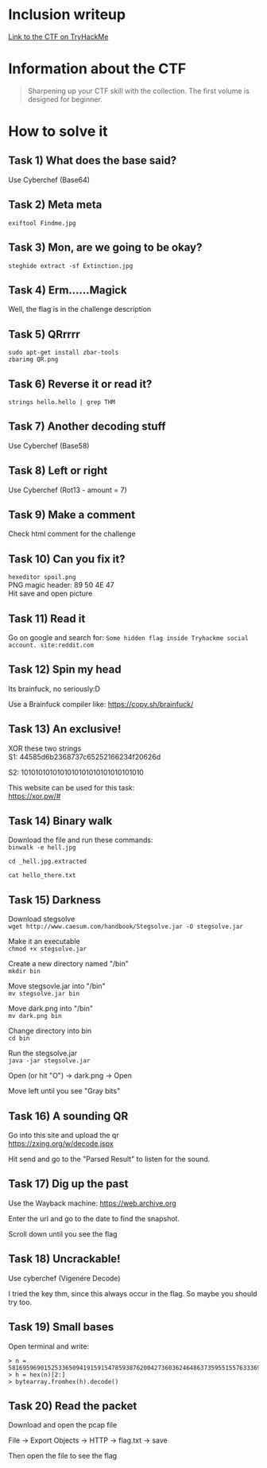 # Inclusion writeup
[Link to the CTF on TryHackMe](https://tryhackme.com/room/ctfcollectionvol1)

# Information about the CTF
> Sharpening up your CTF skill with the collection. The first volume is designed for beginner.

# How to solve it
## Task 1) What does the base said?
Use Cyberchef (Base64)

## Task 2) Meta meta
`exiftool Findme.jpg`

## Task 3) Mon, are we going to be okay?
`steghide extract -sf Extinction.jpg`

## Task 4) Erm......Magick
Well, the flag is in the challenge description

## Task 5) QRrrrr
`sudo apt-get install zbar-tools`   
`zbarimg QR.png`

## Task 6) Reverse it or read it?
`strings hello.hello | grep THM`

## Task 7) Another decoding stuff
Use Cyberchef (Base58)

## Task 8) Left or right 
Use Cyberchef (Rot13 - amount = 7)

## Task 9) Make a comment
Check html comment for the challenge 

## Task 10) Can you fix it?
`hexeditor spoil.png`  
PNG magic header: 89 50 4E 47  
Hit save and open picture

## Task 11) Read it
Go on google and search for:
`Some hidden flag inside Tryhackme social account. site:reddit.com`

## Task 12) Spin my head
Its brainfuck, no seriously:D

Use a Brainfuck compiler like:
https://copy.sh/brainfuck/


## Task 13) An exclusive!
XOR these two strings  
S1: 44585d6b2368737c65252166234f20626d

S2: 1010101010101010101010101010101010

This website can be used for this task:   
https://xor.pw/#

## Task 14) Binary walk
Download the file and run these commands:  
`binwalk -e hell.jpg`

`cd _hell.jpg.extracted`

`cat hello_there.txt`

## Task 15) Darkness
Download stegsolve  
`wget http://www.caesum.com/handbook/Stegsolve.jar -O stegsolve.jar`

Make it an executable  
`chmod +x stegsolve.jar`

Create a new directory named "/bin"  
`mkdir bin`

Move stegsovle.jar into "/bin"  
`mv stegsolve.jar bin`

Move dark.png into "/bin"   
`mv dark.png bin`

Change directory into bin   
`cd bin`

Run the stegsolve.jar  
`java -jar stegsolve.jar`

Open (or hit "O") -> dark.png -> Open

Move left until you see "Gray bits"
## Task 16) A sounding QR
Go into this site and upload the qr  
https://zxing.org/w/decode.jspx

Hit send and go to the "Parsed Result" to listen for the sound.

## Task 17) Dig up the past
Use the Wayback machine: https://web.archive.org

Enter the url and go to the date to find the snapshot.

Scroll down until you see the flag

## Task 18) Uncrackable!
Use cyberchef (Vigenére Decode)

I tried the key thm, since this always occur in the flag. So maybe you should try too.

## Task 19) Small bases
Open terminal and write:
```console
> n = 581695969015253365094191591547859387620042736036246486373595515576333693
> h = hex(n)[2:]
> bytearray.fromhex(h).decode()
```

## Task 20) Read the packet
Download and open the pcap file

File -> Export Objects -> HTTP -> flag.txt -> save

Then open the file to see the flag